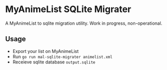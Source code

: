 # MyAnimeList SQLite Migrater

A MyAnimeList to sqlite migration utility. Work in progress, non-operational.

## Usage

* Export your list on MyAnimeList
* Run `go run mal-sqlite-migrater animelist.xml`
* Receieve sqlite database `output.sqlite`


